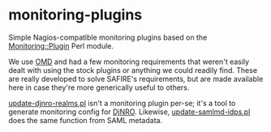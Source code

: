 # monitoring-plugins
Simple Nagios-compatible monitoring plugins based on the [Monitoring::Plugin](https://www.monitoring-plugins.org/) Perl module.

We use [OMD](http://omdistro.org/) and had a few monitoring requirements that weren't easily dealt with using the stock plugins or anything we could readily find. These are really developed to solve SAFIRE's requirements, but are made available here in case they're more generically useful to others.

[update-djnro-realms.pl](https://github.com/safire-ac-za/monitoring-plugins/blob/master/update-djnro-realms.pl) isn't a monitoring plugin per-se; it's a tool to generate monitoring config for [DjNRO](http://djnro.grnet.gr/). Likewise, [update-samlmd-idps.pl](https://github.com/safire-ac-za/monitoring-plugins/blob/master/update-samlmd-idps.pl) does the same function from SAML metadata.
